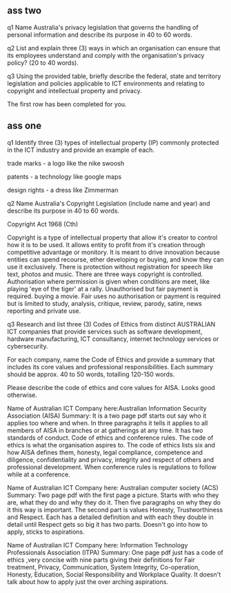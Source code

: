 ## ass two

q1
Name Australia's privacy legislation that governs the handling of personal information and describe its purpose in 40 to 60 words.

q2
List and explain three (3) ways in which an organisation can ensure that its employees understand and comply with the organisation's privacy policy? (20 to 40 words).

q3
Using the provided table, briefly describe the federal, state and territory legislation and policies applicable to ICT environments and relating to copyright and intellectual property and privacy.

The first row has been completed for you.


## ass one

q1
Identify three (3) types of intellectual property (IP) commonly protected in the ICT industry and provide an example of each.

trade marks - a logo like the nike swoosh

patents - a technology like google maps

design rights - a dress like Zimmerman

q2
Name Australia's Copyright Legislation (include name and year) and describe its purpose in 40 to 60 words.

Copyright Act 1968 (Cth)

Copyright is a type of intellectual property that allow it's creator to control how it is to be used. It allows entity to profit from it's creation through competitive advantage or monitory. It is meant to drive innovation because entities can spend recourse, ether developing or buying, and know they can use it exclusively. There is protection without registration for speech like text, photos and music. There are three ways copyright is controlled. Authorisation where permission is given when conditions are meet, like playing 'eye of the tiger' at a rally. Unauthorised but fair payment is required. buying a movie. Fair uses no authorisation or payment is required but is limited to study, analysis, critique, review, parody, satire, news reporting and private use.

q3
Research and list three (3) Codes of Ethics from distinct AUSTRALIAN ICT companies that provide services such as software development, hardware manufacturing, ICT consultancy, internet technology services or cybersecurity. 

For each company, name the Code of Ethics and provide a summary that includes its core values and professional responsibilities. Each summary should be approx. 40 to 50 words, totalling 120-150 words.

Please describe the code of ethics and core values for AISA.  Looks good otherwise.

Name of Australian ICT Company here:Australian Information Security Association (AISA)
Summary: It is a two page pdf starts out say who it applies too where and when. In three paragraphs it tells it applies to all members of AISA in branches or at gatherings at any time. It has two standards of conduct. Code of ethics and conference rules. The code of ethics is what the organisation aspires to. The code of ethics lists six and how AISA defines them, honesty, legal compliance, competence and diligence, confidentiality and privacy, integrity and respect of others and professional development.  When conference rules is regulations to follow while at a conference. 

Name of Australian ICT Company here: Australian computer society (ACS)
Summary: Two page pdf with the first page a picture. Starts with who they are, what they do and why they do it. Then five paragraphs on why they do it this way is important. The second part is values Honesty, Trustworthiness and Respect. Each has a detailed definition and with each they double in detail until Respect gets so big it has two parts. Doesn't go into how to apply, sticks to aspirations.

Name of Australian ICT Company here: Information Technology Professionals Association (ITPA)
Summary: One page pdf just has a code of ethics ,very concise with nine parts giving their definitions for Fair treatment, Privacy, Communication, System Integrity, Co-operation, Honesty, Education, Social Responsibility and Workplace Quality. It doesn't talk about how to apply just the over arching aspirations. 